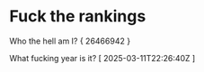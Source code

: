 # Fuck the rankings

Who the hell am I?
{ 26466942 }

What fucking year is it?
[ 2025-03-11T22:26:40Z ]
